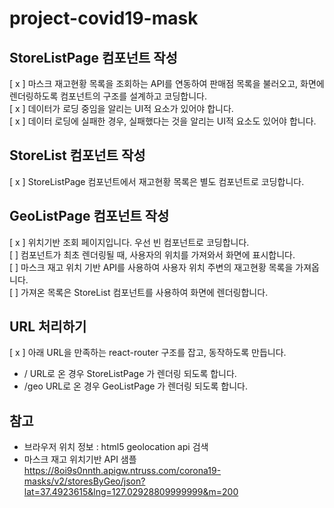 # project-covid19-mask

## StoreListPage 컴포넌트 작성
[ x ] 마스크 재고현황 목록을 조회하는 API를 연동하여 판매점 목록을 불러오고, 화면에 렌더링하도록 컴포넌트의 구조를 설계하고 코딩합니다.  
[ x ] 데이터가 로딩 중임을 알리는 UI적 요소가 있어야 합니다.  
[ x ] 데이터 로딩에 실패한 경우, 실패했다는 것을 알리는 UI적 요소도 있어야 합니다.

## StoreList 컴포넌트 작성
[ x ] StoreListPage 컴포넌트에서 재고현황 목록은 별도 컴포넌트로 코딩합니다.

## GeoListPage 컴포넌트 작성
[ x ] 위치기반 조회 페이지입니다. 우선 빈 컴포넌트로 코딩합니다.  
[   ] 컴포넌트가 최초 렌더링될 때, 사용자의 위치를 가져와서 화면에 표시합니다.  
[   ] 마스크 재고 위치 기반 API를 사용하여 사용자 위치 주변의 재고현황 목록을 가져옵니다.  
[   ] 가져온 목록은 StoreList 컴포넌트를 사용하여 화면에 렌더링합니다.

## URL 처리하기
[ x ] 아래 URL을 만족하는 react-router 구조를 잡고, 동작하도록 만듭니다.  
  - / URL로 온 경우 StoreListPage 가 렌더링 되도록 합니다.
  - /geo URL로 온 경우 GeoListPage 가 렌더링 되도록 합니다.


## 참고
- 브라우저 위치 정보 : html5 geolocation api 검색
- 마스크 재고 위치기반 API 샘플
https://8oi9s0nnth.apigw.ntruss.com/corona19-masks/v2/storesByGeo/json?lat=37.4923615&lng=127.02928809999999&m=200